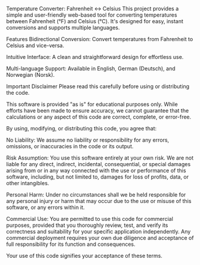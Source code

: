Temperature Converter: Fahrenheit ↔ Celsius
This project provides a simple and user-friendly web-based tool for converting temperatures between Fahrenheit (°F) and Celsius (°C). It's designed for easy, instant conversions and supports multiple languages.

Features
Bidirectional Conversion: Convert temperatures from Fahrenheit to Celsius and vice-versa.

Intuitive Interface: A clean and straightforward design for effortless use.

Multi-language Support: Available in English, German (Deutsch), and Norwegian (Norsk).

Important Disclaimer
Please read this carefully before using or distributing the code.

This software is provided "as is" for educational purposes only. While efforts have been made to ensure accuracy, we cannot guarantee that the calculations or any aspect of this code are correct, complete, or error-free.

By using, modifying, or distributing this code, you agree that:

No Liability: We assume no liability or responsibility for any errors, omissions, or inaccuracies in the code or its output.

Risk Assumption: You use this software entirely at your own risk. We are not liable for any direct, indirect, incidental, consequential, or special damages arising from or in any way connected with the use or performance of this software, including, but not limited to, damages for loss of profits, data, or other intangibles.

Personal Harm: Under no circumstances shall we be held responsible for any personal injury or harm that may occur due to the use or misuse of this software, or any errors within it.

Commercial Use: You are permitted to use this code for commercial purposes, provided that you thoroughly review, test, and verify its correctness and suitability for your specific application independently. Any commercial deployment requires your own due diligence and acceptance of full responsibility for its function and consequences.

Your use of this code signifies your acceptance of these terms.
